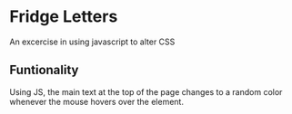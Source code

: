 # Fridge Letters

An excercise in using javascript to alter CSS


## Funtionality

Using JS, the main text at the top of the page changes to a random color whenever the mouse hovers over the element. 